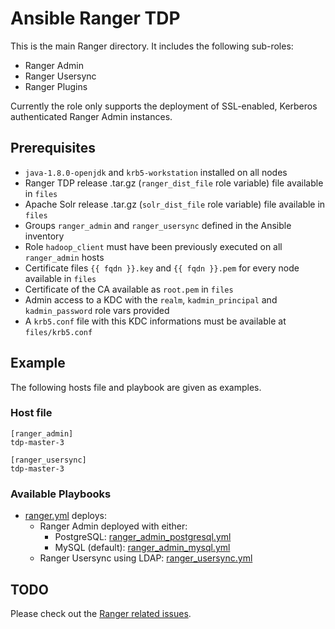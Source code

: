 # Ansible Ranger TDP

This is the main Ranger directory. It includes the following sub-roles:

- Ranger Admin
- Ranger Usersync
- Ranger Plugins

Currently the role only supports the deployment of SSL-enabled, Kerberos authenticated Ranger Admin instances.

## Prerequisites

- `java-1.8.0-openjdk` and `krb5-workstation` installed on all nodes
- Ranger TDP release .tar.gz (`ranger_dist_file` role variable) file available in `files`
- Apache Solr release .tar.gz (`solr_dist_file` role variable) file available in `files`
- Groups `ranger_admin` and `ranger_usersync` defined in the Ansible inventory
- Role `hadoop_client` must have been previously executed on all `ranger_admin` hosts
- Certificate files `{{ fqdn }}.key` and `{{ fqdn }}.pem` for every node available in `files`
- Certificate of the CA available as `root.pem` in `files`
- Admin access to a KDC with the `realm`, `kadmin_principal` and `kadmin_password` role vars provided
- A `krb5.conf` file with this KDC informations must be available at `files/krb5.conf`

## Example

The following hosts file and playbook are given as examples.

### Host file

```
[ranger_admin]
tdp-master-3

[ranger_usersync]
tdp-master-3
```

### Available Playbooks

- [ranger.yml](../../playbooks/ranger.yml) deploys:
  - Ranger Admin deployed with either:
    - PostgreSQL: [ranger_admin_postgresql.yml](../../playbooks/components/ranger_admin_postgresql.yml)
    - MySQL (default): [ranger_admin_mysql.yml](../../playbooks/components/ranger_admin_mysql.yml)
  - Ranger Usersync using LDAP: [ranger_usersync.yml](../../playbooks/components/ranger_usersync.yml)

## TODO

Please check out the [Ranger related issues](https://github.com/TOSIT-FR/ansible-tdp-roles/issues?q=is%3Aopen+is%3Aissue+label%3Aranger).
